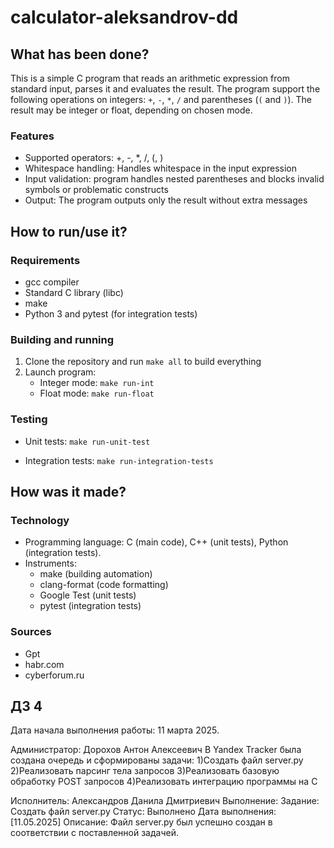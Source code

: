 # calculator-aleksandrov-dd

## What has been done?

This is a simple C program that reads an arithmetic expression from standard input, parses it and evaluates the result. The program support the following operations on integers: `+`, `-`, `*`, `/` and parentheses (`(` and `)`). The result may be integer or float, depending on chosen mode.

### Features

- Supported operators: +, -, *, /, (, )
- Whitespace handling: Handles whitespace in the input expression
- Input validation: program handles nested parentheses and blocks invalid symbols or problematic constructs
- Output: The program outputs only the result without extra messages

## How to run/use it?

### Requirements
- gcc compiler
- Standard C library (libc)
- make
- Python 3 and pytest (for integration tests)

### Building and running
1. Clone the repository and run `make all` to build everything
2. Launch program:
   - Integer mode:
   	`make run-int`
   - Float mode:
   	`make run-float`

### Testing
- Unit tests:
	`make run-unit-test`
	
- Integration tests:
	`make run-integration-tests`

## How was it made?

### Technology
- Programming language: C (main code), C++ (unit tests), Python (integration tests).
- Instruments:
  - make (building automation)
  - clang-format (code formatting)
  - Google Test (unit tests)
  - pytest (integration tests)

### Sources
- Gpt
- habr.com
- cyberforum.ru

##  ДЗ 4
  Дата начала выполнения работы: 11 марта 2025.
  
  Администратор: Дорохов Антон Алексеевич
  В Yandex Tracker была создана очередь и сформированы задачи:
  1)Создать файл server.py
  2)Реализовать парсинг тела запросов
  3)Реализовать базовую обработку POST  запросов
  4)Реализовать интеграцию программы на C
  
  Исполнитель: Александров Данила Дмитриевич
  Выполнение:
  Задание: Создать файл server.py
  Статус: Выполнено
  Дата выполнения: [11.05.2025]
  Описание: Файл server.py был успешно создан в соответствии с поставленной задачей.
